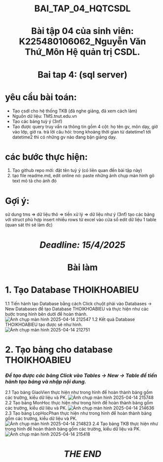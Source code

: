 # <p align="center">BAI_TAP_04_HQTCSDL</p>
# <p align="center">Bài tập 04 của sinh viên: K225480106062_Nguyễn Văn Thứ_Môn Hệ quản trị CSDL.</p>
# <p align="center">Bai tap 4: (sql server)</p>
# yêu cầu bài toán:
 - Tạo csdl cho hệ thống TKB (đã nghe giảng, đã xem cách làm)
 - Nguồn dữ liệu: TMS.tnut.edu.vn
 - Tạo các bảng tuỳ ý (3nf)
 - Tạo được query truy vấn ra thông tin gồm 4 cột: họ tên gv, môn dạy, giờ vào lớp, giờ ra.
   trả lời câu hỏi: trong khoảng thời gian từ datetime1 tới datetime2 thì có những gv nào đang bận giảng dạy.

# các bước thực hiện:
1. Tạo github repo mới: đặt tên tuỳ ý (có liên quan đến bài tập này)
2. tạo file readme.md, edit online nó:
   paste những ảnh chụp màn hình
   gõ text mô tả cho ảnh đó

# Gợi ý:
  sử dung tms => dữ liệu thô => tiền xử lý => dữ liệu như ý (3nf)
  tạo các bảng với struct phù hợp
  insert nhiều rows từ excel vào cửa sổ edit dữ liệu 1 table (quan sát thì sẽ làm đc)

# <p align="center">***Deadline: 15/4/2025***</p>
# <p align="center">Bài làm</p>

# 1. Tạo Database THOIKHOABIEU
1.1 Tiến hành tạo Database bằng cách Click chuột phải vào Databases -> New Databases để tạo Database THOIKHOABIEU và thực hiện như các bước trong hình bên dưới để hoàn thành.
![Ảnh chụp màn hình 2025-04-14 212547](https://github.com/user-attachments/assets/a5ee34f2-9257-46c2-8d17-8dbd052b0f6f)
1.2 Kết quả Database THOIKHOABIEU tạo được sẽ như hình.
![Ảnh chụp màn hình 2025-04-14 212751](https://github.com/user-attachments/assets/4faac348-44e4-49fb-b7cf-8f98e04e0ff5)

# 2. Tạo bảng cho database THOIKHOABIEU
### ***Để tạo được các bảng Click vào Tables -> New -> Table để tiến hành tạo bảng và nhập nội dung.***
2.1 Tạo bảng GiaoVien thực hiện như trong hình để hoàn thành bảng gồm các trường, kiểu dữ liệu và PK.
![Ảnh chụp màn hình 2025-04-14 215748](https://github.com/user-attachments/assets/d4adc30e-697a-4412-9ae1-4c44f555d401)
2.2 Tạo bảng MonHoc thực hiện như trong hình để hoàn thành bảng gồm các trường, kiểu dữ liệu và PK.
![Ảnh chụp màn hình 2025-04-14 214636](https://github.com/user-attachments/assets/9f083f9c-b136-40c8-a71f-be1e845e087f)
2.3 Tạo bảng LopHocPhan thực hiện như trong hình để hoàn thành bảng gồm các trường, kiểu dữ liệu và PK.
![Ảnh chụp màn hình 2025-04-14 214823](https://github.com/user-attachments/assets/29257fd7-1d86-4ac9-85c6-0717348e5dbc)
2.4 Tạo bảng TKB thực hiện như trong hình để hoàn thành bảng gồm các trường, kiểu dữ liệu và PK.
![Ảnh chụp màn hình 2025-04-14 215418](https://github.com/user-attachments/assets/52c0372b-4d65-43aa-8404-46f74ea0bd1d)

# <p align="center">***THE END***</p>
